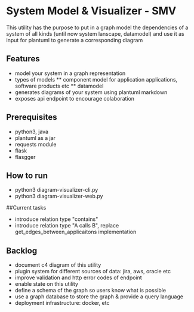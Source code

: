 # System Model & Visualizer - SMV
This utility has the purpose to put in a graph model the dependencies of a system of all kinds
(until now system lanscape, datamodel) and use it as input for plantuml to generate a corresponding diagram

## Features
* model your system in a graph representation
* types of models
** component model for application applications, software products etc
** datamodel
* generates diagrams of your system using plantuml markdown
* exposes api endpoint to encourage colaboration

## Prerequisites
* python3, java
* plantuml as a jar
* requests module
* flask
* flasgger

## How to run
* python3 diagram-visualizer-cli.py
* python3 diagram-visualizer-web.py

##Current tasks
* introduce relation type "contains"
* introduce relation type "A calls B", replace get_edges_between_applicaitons implementation

## Backlog
* document c4 diagram of this utility
* plugin system for different sources of data: jira, aws, oracle etc
* improve validation and http error codes of endpoint
* enable state on this utility
* define a schema of the graph so users know what is possible
* use a graph database to store the graph & provide a query language
* deployment infrastructure: docker, etc

